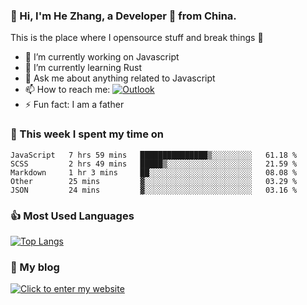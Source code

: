 ### 👋 Hi, I'm He Zhang, a Developer 🚀 from China.

This is the place where I opensource stuff and break things :rofl:

- 🔭  I’m currently working on Javascript
- 🌱  I’m currently learning Rust
- 💬  Ask me about anything related to Javascript
- 📫  How to reach me: [![Outlook](https://img.shields.io/badge/-Outlook-0078D4?style=flat&logo=Microsoft-Outlook&logoColor=white)](mailto:zhanghecool@outlook.com)
- ⚡  Fun fact: I am a father

### 💪 This week I spent my time on 
<!--START_SECTION:waka-->
```text
JavaScript   7 hrs 59 mins   ███████████████▒░░░░░░░░░   61.18 % 
SCSS         2 hrs 49 mins   █████▒░░░░░░░░░░░░░░░░░░░   21.59 % 
Markdown     1 hr 3 mins     ██░░░░░░░░░░░░░░░░░░░░░░░   08.08 % 
Other        25 mins         ▓░░░░░░░░░░░░░░░░░░░░░░░░   03.29 % 
JSON         24 mins         ▓░░░░░░░░░░░░░░░░░░░░░░░░   03.16 % 
```
<!--END_SECTION:waka-->

### 👍 Most Used Languages
[![Top Langs](https://github-readme-stats.vercel.app/api/top-langs/?username=zhanghecool&layout=compact)](https://zhanghe.cool)

### 🌈 My blog 
[![Click to enter my website](https://cdn.jsdelivr.net/gh/zhanghecool/assets/images/gif/zhanghecools.gif)](https://zhanghe.cool)
